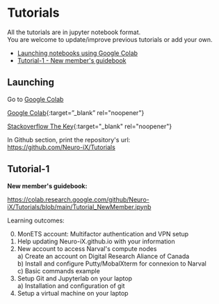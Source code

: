 # Tutorials

All the tutorials are in jupyter notebook format. \
You are welcome to update/improve previous tutorials or add your own.

- [Launching notebooks using Google Colab](#Launching)
- [Tutorial-1 - New member's guidebook](#Tutorial-1)
  
## Launching


Go to <a href="https://colab.research.google.com" target="_blank">Google Colab</a>

[Google Colab](https://colab.research.google.com){:target=”_blank” rel="noopener"} 

[Stackoverflow The Key](https://stackoverflow.blog/2021/03/31/the-key-copy-paste/){:target="_blank" rel="noopener"}

In Github section, print the repository's url: \
https://github.com/Neuro-iX/Tutorials

## Tutorial-1

**New member's guidebook:**

https://colab.research.google.com/github/Neuro-iX/Tutorials/blob/main/Tutorial_NewMember.ipynb

Learning outcomes:

0. MonETS account: Multifactor authentication and VPN setup
1. Help updating Neuro-iX.github.io with your information
2. New account to access Narval's compute nodes \
    a) Create an account on Digital Research Aliance of Canada \
    b) Install and configure Putty/MobalXterm for connexion to Narval \
    c) Basic commands example
3. Setup Git and Jupyterlab on your laptop \
    a) Installation and configuration of git
4. Setup a virtual machine on your laptop

